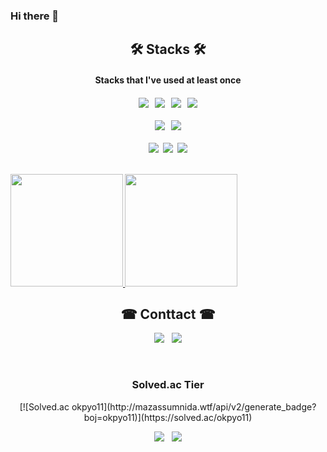 ### Hi there 👋


<h2 align="center"><b> 🛠 Stacks 🛠 </b></h2>
<h4 align="center"><b> Stacks that I've used at least once </b><h4>
<p align="center">
<img src="https://img.shields.io/badge/Python-3776AB?style=flat&logo=Python&logoColor=white"/> &nbsp;
<img src="https://img.shields.io/badge/Java-007396?style=flat&logo=Java&logoColor=white"/> &nbsp;
<img src="https://img.shields.io/badge/c++-00599C?style=flat-square&logo=c%2B%2B&logoColor=white"/></a> &nbsp;
<img src="https://img.shields.io/badge/C-A8B9CC?style=flat-square&logo=C&logoColor=white"/></a>
<br /> <br />
<img src="https://img.shields.io/badge/JavaScript-F7DF1E?style=flat-square&logo=JavaScript&logoColor=white"/></a> &nbsp
<img src="https://img.shields.io/badge/HTML-E34F26?style=flat-square&logo=html5&logoColor=white"/>
<br /> <br />
<img src="https://img.shields.io/badge/OpenCV-5C3EE8?style=flat&logo=OpenCV&logoColor=white"/>&nbsp;
<img src="https://img.shields.io/badge/Arduino-00979D?style=flat&logo=Arduino&logoColor=white"/>&nbsp;
<img src="https://img.shields.io/badge/Raspberry Pi-A22846?style=flat&logo=Raspberry%20Pi&logoColor=white"/> <p/>
<br />



<a href="#">
<img src = https://github-readme-stats.vercel.app/api?username=okpyo12&show_icons=true&theme=radical height = "180px">
</a>
<a href="#">
  <img src="https://github-readme-stats.vercel.app/api/top-langs/?username=okpyo12&theme=react&exclude_repo=Jagi,assignment&layout=compact" height="180px">
</a>
<br />

<h2 align="center"><b> ☎ Conttact ☎ </b></h2>

<p align="center">
  <a href="mailto:psw94025437@gmail.com"><img src="https://img.shields.io/badge/Gmail-d14836?style=flat-square&logo=Gmail&logoColor=white&link=viliketh1s98@naver.com"/></a>&nbsp&nbsp
  <a href="https://www.instagram.com/okpyo11/"><img src="https://img.shields.io/badge/Instagram-E4405F?style=flat-square&logo=Instagram&logoColor=white&link=https://www.instagram.com/woo0_hooo/"/></a>
  </p>
<br/>

<h3 align="center"><b> Solved.ac Tier </b></h3>
<p align="center">
  [![Solved.ac okpyo11](http://mazassumnida.wtf/api/v2/generate_badge?boj=okpyo11)](https://solved.ac/okpyo11)
</p>
    
<p align="center">
  <a href="https://hits.seeyoufarm.com"><img src="https://hits.seeyoufarm.com/api/count/incr/badge.svg?url=https%3A%2F%2Fgithub.com%2Fokpyo12&count_bg=%23ED6DA3&title_bg=%2386757E&icon=github.svg&icon_color=%23E1DEDE&title=hits&edge_flat=false"/></a>&nbsp;&nbsp;
  <img src="https://img.shields.io/github/followers/okpyo12?style=social">

